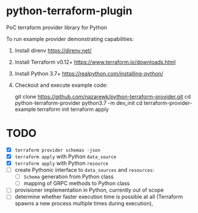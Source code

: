 # python-terraform-plugin
PoC terraform provider library for Python

To run example provider demonstrating capabilities:

1. Install direnv https://direnv.net/
2. Install Terraform v0.12+ https://www.terraform.io/downloads.html
3. Install Python 3.7+ https://realpython.com/installing-python/

4. Checkout and execute example code:

    git clone https://github.com/nazarewk/python-terraform-provider.git
    cd python-terraform-provider
    python3.7 -m dev_init
    cd terraform-provider-example
    terraform init
    terraform apply
    
# TODO

- [x] `terraform provider schemas -json`
- [x] `terraform apply` with Python `data_source`
- [x] `terraform apply` with Python `resource`
- [ ] create Pythonic interface to `data_sources` and `resources`:
    - [ ] `Schema` generation from Python class
    - [ ] mapping of GRPC methods to Python class
- [ ] provisioner implementation in Python, currently out of scope
- [ ] determine whether faster execution time is possible at all (Terraform
    spawns a new process multiple times during execution),
